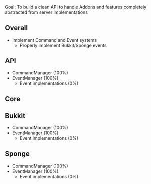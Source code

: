 Goal: To build a clean API to handle Addons and features completely abstracted from server implementations

Overall
------
- Implement Command and Event systems
  - Properly implement Bukkit/Sponge events

API
------
- CommandManager (100%)
- EventManager (100%)
  - Event implementations (0%)

Core
------


Bukkit
------
- CommandManager (100%)
- EventManager (100%)
  - Event implementations (0%)

Sponge
------
- CommandManager (100%)
- EventManager (100%)
  - Event implementations (0%)
